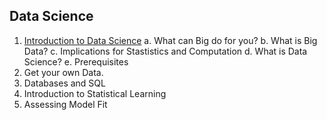 ## Data Science

1. [Introduction to Data Science](https://github.com/soodoku/data-science\ds1_web.pdf)
    a. What can Big do for you?
    b. What is Big Data?
    c. Implications for Stastistics and Computation
    d. What is Data Science?
    e. Prerequisites 
2. Get your own Data.
3. Databases and SQL
4. Introduction to Statistical Learning
5. Assessing Model Fit

